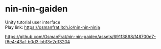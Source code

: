 # nin-nin-gaiden
Unity tutorial user interface\
Play link: https://osmanfrat.itch.io/nin-nin-ninja




https://github.com/OsmanFrat/nin-nin-gaiden/assets/69113898/f48700e7-f6e4-43af-b0d3-bb13e2df3204




